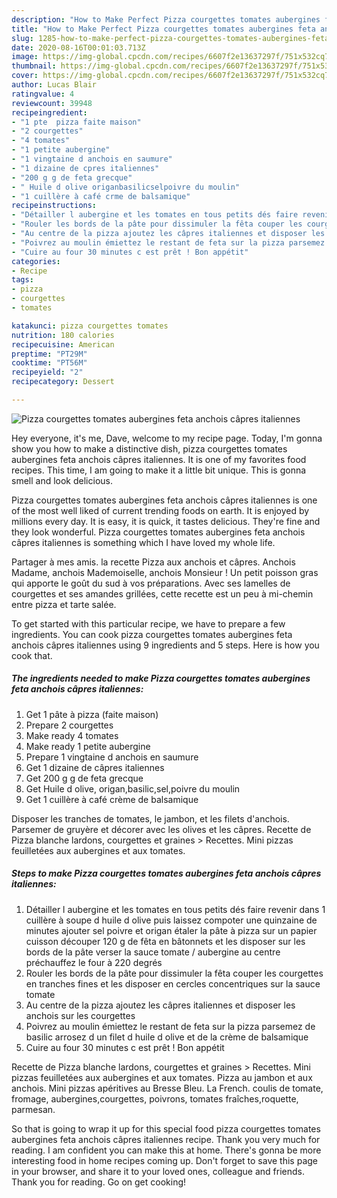 ```yaml
---
description: "How to Make Perfect Pizza courgettes tomates aubergines feta anchois câpres italiennes"
title: "How to Make Perfect Pizza courgettes tomates aubergines feta anchois câpres italiennes"
slug: 1285-how-to-make-perfect-pizza-courgettes-tomates-aubergines-feta-anchois-capres-italiennes
date: 2020-08-16T00:01:03.713Z
image: https://img-global.cpcdn.com/recipes/6607f2e13637297f/751x532cq70/pizza-courgettes-tomates-aubergines-feta-anchois-capres-italiennes-photo-principale-de-la-recette.jpg
thumbnail: https://img-global.cpcdn.com/recipes/6607f2e13637297f/751x532cq70/pizza-courgettes-tomates-aubergines-feta-anchois-capres-italiennes-photo-principale-de-la-recette.jpg
cover: https://img-global.cpcdn.com/recipes/6607f2e13637297f/751x532cq70/pizza-courgettes-tomates-aubergines-feta-anchois-capres-italiennes-photo-principale-de-la-recette.jpg
author: Lucas Blair
ratingvalue: 4
reviewcount: 39948
recipeingredient:
- "1 pte  pizza faite maison"
- "2 courgettes"
- "4 tomates"
- "1 petite aubergine"
- "1 vingtaine d anchois en saumure"
- "1 dizaine de cpres italiennes"
- "200 g g de feta grecque"
- " Huile d olive origanbasilicselpoivre du moulin"
- "1 cuillère à café crme de balsamique"
recipeinstructions:
- "Détailler l aubergine et les tomates en tous petits dés faire revenir dans 1 cuillère à soupe d huile d olive puis laissez compoter une quinzaine de minutes ajouter sel poivre et origan étaler la pâte à pizza sur un papier cuisson découper 120 g de fêta en bâtonnets et les disposer sur les bords de la pâte verser la sauce tomate / aubergine au centre préchauffez le four à 220 degrés"
- "Rouler les bords de la pâte pour dissimuler la fêta couper les courgettes en tranches fines et les disposer en cercles concentriques sur la sauce tomate"
- "Au centre de la pizza ajoutez les câpres italiennes et disposer les anchois sur les courgettes"
- "Poivrez au moulin émiettez le restant de feta sur la pizza parsemez de basilic arrosez d un filet d huile d olive et de la crème de balsamique"
- "Cuire au four 30 minutes c est prêt ! Bon appétit"
categories:
- Recipe
tags:
- pizza
- courgettes
- tomates

katakunci: pizza courgettes tomates 
nutrition: 180 calories
recipecuisine: American
preptime: "PT29M"
cooktime: "PT56M"
recipeyield: "2"
recipecategory: Dessert

---
```



![Pizza courgettes tomates aubergines feta anchois câpres italiennes](https://img-global.cpcdn.com/recipes/6607f2e13637297f/751x532cq70/pizza-courgettes-tomates-aubergines-feta-anchois-capres-italiennes-photo-principale-de-la-recette.jpg)

Hey everyone, it's me, Dave, welcome to my recipe page. Today, I'm gonna show you how to make a distinctive dish, pizza courgettes tomates aubergines feta anchois câpres italiennes. It is one of my favorites food recipes. This time, I am going to make it a little bit unique. This is gonna smell and look delicious.

Pizza courgettes tomates aubergines feta anchois câpres italiennes is one of the most well liked of current trending foods on earth. It is enjoyed by millions every day. It is easy, it is quick, it tastes delicious. They're fine and they look wonderful. Pizza courgettes tomates aubergines feta anchois câpres italiennes is something which I have loved my whole life.

Partager à mes amis. la recette Pizza aux anchois et câpres. Anchois Madame, anchois Mademoiselle, anchois Monsieur ! Un petit poisson gras qui apporte le goût du sud à vos préparations. Avec ses lamelles de courgettes et ses amandes grillées, cette recette est un peu à mi-chemin entre pizza et tarte salée.


To get started with this particular recipe, we have to prepare a few ingredients. You can cook pizza courgettes tomates aubergines feta anchois câpres italiennes using 9 ingredients and 5 steps. Here is how you cook that.

<!--inarticleads1-->

##### The ingredients needed to make Pizza courgettes tomates aubergines feta anchois câpres italiennes:

1. Get 1 pâte à pizza (faite maison)
1. Prepare 2 courgettes
1. Make ready 4 tomates
1. Make ready 1 petite aubergine
1. Prepare 1 vingtaine d anchois en saumure
1. Get 1 dizaine de câpres italiennes
1. Get 200 g g de feta grecque
1. Get  Huile d olive, origan,basilic,sel,poivre du moulin
1. Get 1 cuillère à café crème de balsamique


Disposer les tranches de tomates, le jambon, et les filets d&#39;anchois. Parsemer de gruyère et décorer avec les olives et les câpres. Recette de Pizza blanche lardons, courgettes et graines &gt; Recettes. Mini pizzas feuilletées aux aubergines et aux tomates. 

<!--inarticleads2-->

##### Steps to make Pizza courgettes tomates aubergines feta anchois câpres italiennes:

1. Détailler l aubergine et les tomates en tous petits dés faire revenir dans 1 cuillère à soupe d huile d olive puis laissez compoter une quinzaine de minutes ajouter sel poivre et origan étaler la pâte à pizza sur un papier cuisson découper 120 g de fêta en bâtonnets et les disposer sur les bords de la pâte verser la sauce tomate / aubergine au centre préchauffez le four à 220 degrés
1. Rouler les bords de la pâte pour dissimuler la fêta couper les courgettes en tranches fines et les disposer en cercles concentriques sur la sauce tomate
1. Au centre de la pizza ajoutez les câpres italiennes et disposer les anchois sur les courgettes
1. Poivrez au moulin émiettez le restant de feta sur la pizza parsemez de basilic arrosez d un filet d huile d olive et de la crème de balsamique
1. Cuire au four 30 minutes c est prêt ! Bon appétit


Recette de Pizza blanche lardons, courgettes et graines &gt; Recettes. Mini pizzas feuilletées aux aubergines et aux tomates. Pizza au jambon et aux anchois. Mini pizzas apéritives au Bresse Bleu. La French. coulis de tomate, fromage, aubergines,courgettes, poivrons, tomates fraîches,roquette, parmesan. 

So that is going to wrap it up for this special food pizza courgettes tomates aubergines feta anchois câpres italiennes recipe. Thank you very much for reading. I am confident you can make this at home. There's gonna be more interesting food in home recipes coming up. Don't forget to save this page in your browser, and share it to your loved ones, colleague and friends. Thank you for reading. Go on get cooking!
